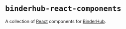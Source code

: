 # `binderhub-react-components`

A collection of [React](https://react.dev/) components for [BinderHub](https://binderhub.readthedocs.io/).

